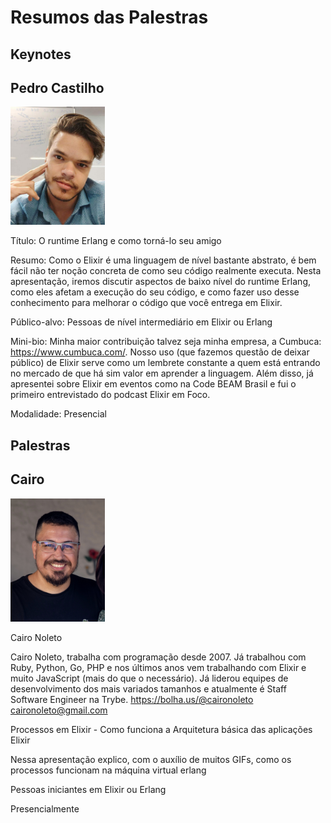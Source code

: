 # Resumos das Palestras

## Keynotes

## Pedro Castilho	

<img src="palestrantes/PedroCastilho.jpeg" alt="Pedro Castilho" width="30%">



Título: O runtime Erlang e como torná-lo seu amigo	

Resumo: Como o Elixir é uma linguagem de nível bastante abstrato, é bem fácil não ter noção concreta de como seu código realmente executa. Nesta apresentação, iremos discutir aspectos de baixo nível do runtime Erlang, como eles afetam a execução do seu código, e como fazer uso desse conhecimento para melhorar o código que você entrega em Elixir.			

Público-alvo: Pessoas de nível intermediário em Elixir ou Erlang		

Mini-bio: Minha maior contribuição talvez seja minha empresa, a Cumbuca: https://www.cumbuca.com/. Nosso uso (que fazemos questão de deixar público) de Elixir serve como um lembrete constante a quem está entrando no mercado de que há sim valor em aprender a linguagem. Além disso, já apresentei sobre Elixir em eventos como na Code BEAM Brasil e fui o primeiro entrevistado do podcast Elixir em Foco.	

Modalidade: Presencial


## Palestras


## Cairo

<img src="palestrantes/CairoNoleto.jpeg" alt="Cairo Noleto" width="30%">


Cairo Noleto	

Cairo Noleto, trabalha com programação desde 2007. Já trabalhou com Ruby, Python, Go, PHP e nos últimos anos vem trabalhando com Elixir e muito JavaScript (mais do que o necessário). Já liderou equipes de desenvolvimento dos mais variados tamanhos e atualmente é Staff Software Engineer na Trybe.	https://bolha.us/@caironoleto	caironoleto@gmail.com	

Processos em Elixir - Como funciona a Arquitetura básica das aplicações Elixir	

Nessa apresentação explico, com o auxílio de muitos GIFs, como os processos funcionam na máquina virtual erlang	

Pessoas iniciantes em Elixir ou Erlang			

Presencialmente
